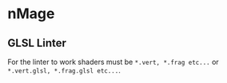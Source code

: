 # nMage

## GLSL Linter

For the linter to work shaders must be `*.vert, *.frag etc...` or `*.vert.glsl, *.frag.glsl etc...`.
